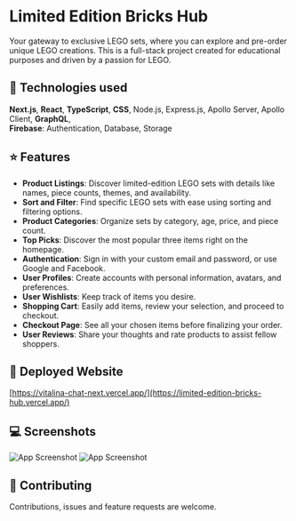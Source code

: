 # Limited Edition Bricks Hub

Your gateway to exclusive LEGO sets, where you can explore and pre-order unique LEGO creations. This is a full-stack project created for educational purposes and driven by a passion for LEGO.

## 📡 Technologies used

**Next.js**, **React**, **TypeScript**, **CSS**, Node.js, Express.js, Apollo Server, Apollo Client, **GraphQL**, 
<br />
**Firebase**: Authentication, Database, Storage

## ⭐️ Features

- **Product Listings**: Discover limited-edition LEGO sets with details like names, piece counts, themes, and availability.
- **Sort and Filter**: Find specific LEGO sets with ease using sorting and filtering options.
- **Product Categories**: Organize sets by category, age, price, and piece count.
- **Top Picks**: Discover the most popular three items right on the homepage.
- **Authentication**: Sign in with your custom email and password, or use Google and Facebook.
- **User Profiles**: Create accounts with personal information, avatars, and preferences.
- **User Wishlists**: Keep track of items you desire.
- **Shopping Cart**: Easily add items, review your selection, and proceed to checkout.
- **Checkout Page**: See all your chosen items before finalizing your order.
- **User Reviews**: Share your thoughts and rate products to assist fellow shoppers.


## 🚀 Deployed Website

[https://vitalina-chat-next.vercel.app/](https://limited-edition-bricks-hub.vercel.app/)


## 💻 Screenshots

![App Screenshot](https://www.dropbox.com/scl/fi/n2z31wby8uslcn8xvha4v/limited_edition_1.jpg?rlkey=d7ja70cd0syix6ppnw355608p&raw=1)
![App Screenshot](https://www.dropbox.com/scl/fi/drork9pfsneesj1ge7r19/limited_edition_2.jpg?rlkey=l8xztug4xwrk4df36zu0pvfv4&raw=1)


## 🤝 Contributing

Contributions, issues and feature requests are welcome.

